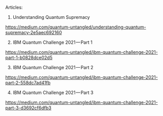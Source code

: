 Articles: 

1. Understanding Quantum Supremacy

https://medium.com/quantum-untangled/understanding-quantum-supremacy-2e5aec692160

2. IBM Quantum Challenge 2021 — Part 1

https://medium.com/quantum-untangled/ibm-quantum-challenge-2021-part-1-b0828dce02d5

3. IBM Quantum Challenge 2021 — Part 2

https://medium.com/quantum-untangled/ibm-quantum-challenge-2021-part-2-558dc7ad41fb

4. IBM Quantum Challenge 2021 — Part 3

https://medium.com/quantum-untangled/ibm-quantum-challenge-2021-part-3-d3692cf6dfb3
